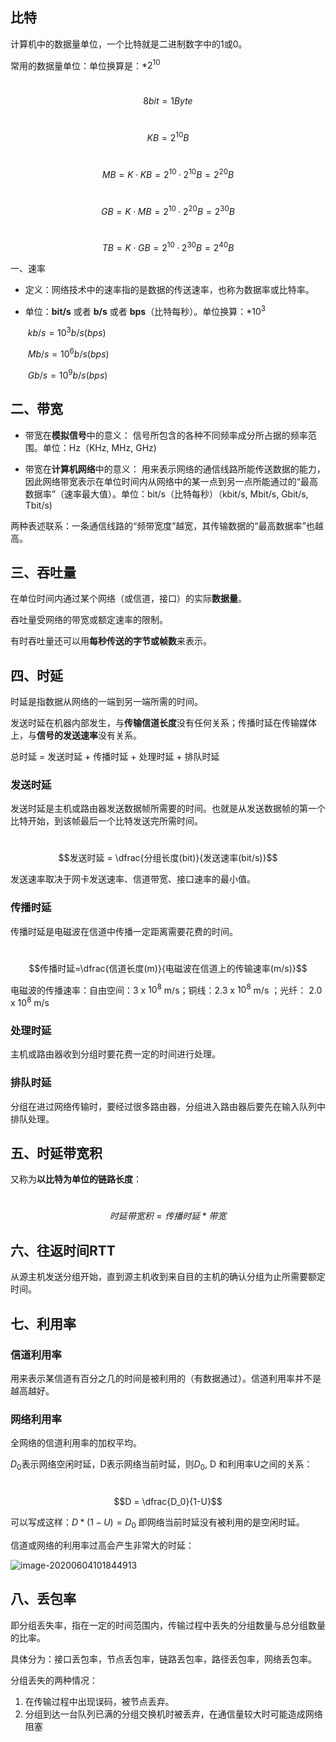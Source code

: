 ## 比特

计算机中的数据量单位，一个比特就是二进制数字中的1或0。

常用的数据量单位：单位换算是：$*2^{10}$

​					$$8 bit = 1 Byte$$

​					$$KB = 2^{10} B$$

​					$$MB = K·KB = 2^{10}·2^{10} B = 2^{20} B$$

​					$$GB = K·MB = 2^{10}·2^{20} B = 2^{30} B$$

​					$$TB = K·GB = 2^{10}·2^{30} B = 2^{40} B$$

一、速率

- 定义：网络技术中的速率指的是数据的传送速率，也称为数据率或比特率。

- 单位：**bit/s** 或者 **b/s** 或者 **bps**（比特每秒）。单位换算：$*10^3$

  ​					$kb/s = 10^3 b/s(bps)$

  ​					$Mb/s=10^6b/s(bps)$

  ​					$Gb/s=10^9b/s(bps)$

  

## 二、带宽

- 带宽在**模拟信号**中的意义：
	信号所包含的各种不同频率成分所占据的频率范围。单位：Hz（KHz, MHz, GHz)

- 带宽在**计算机网络**中的意义：
    用来表示网络的通信线路所能传送数据的能力，因此网络带宽表示在单位时间内从网络中的某一点到另一点所能通过的“最高数据率”（速率最大值）。单位：bit/s（比特每秒）（kbit/s, Mbit/s, Gbit/s, Tbit/s)

两种表述联系：一条通信线路的“频带宽度”越宽，其传输数据的“最高数据率”也越高。

## 三、吞吐量

在单位时间内通过某个网络（或信道，接口）的实际**数据量**。

吞吐量受网络的带宽或额定速率的限制。

有时吞吐量还可以用**每秒传送的字节或帧数**来表示。

## 四、时延

时延是指数据从网络的一端到另一端所需的时间。

发送时延在机器内部发生，与**传输信道长度**没有任何关系；传播时延在传输媒体上，与**信号的发送速率**没有关系。

总时延 = 发送时延 + 传播时延 + 处理时延 + 排队时延

### 发送时延

发送时延是主机或路由器发送数据帧所需要的时间。也就是从发送数据帧的第一个比特开始，到该帧最后一个比特发送完所需时间。

​							$$发送时延 = \dfrac{分组长度(bit)}{发送速率(bit/s)}$$

发送速率取决于网卡发送速率、信道带宽、接口速率的最小值。

### 传播时延

传播时延是电磁波在信道中传播一定距离需要花费的时间。

​							$$传播时延=\dfrac{信道长度(m)}{电磁波在信道上的传输速率(m/s)}$$

电磁波的传播速率：自由空间：3 x $10^8$ m/s；铜线：2.3 x $10^8$ m/s ；光纤： 2.0 x $10^8$ m/s

### 处理时延

主机或路由器收到分组时要花费一定的时间进行处理。

### 排队时延

分组在进过网络传输时，要经过很多路由器，分组进入路由器后要先在输入队列中排队处理。

## 五、时延带宽积

又称为**以比特为单位的链路长度**：

​					$$时延带宽积=传播时延*带宽$$

## 六、往返时间RTT

从源主机发送分组开始，直到源主机收到来自目的主机的确认分组为止所需要额定时间。

## 七、利用率

### 信道利用率

用来表示某信道有百分之几的时间是被利用的（有数据通过）。信道利用率并不是越高越好。

### 网络利用率

全网络的信道利用率的加权平均。

$D_0$表示网络空闲时延，D表示网络当前时延，则$D_0$, D 和利用率U之间的关系：

​						$$D = \dfrac{D_0}{1-U}$$

可以写成这样：$D*(1-U)=D_0$  即网络当前时延没有被利用的是空闲时延。

信道或网络的利用率过高会产生非常大的时延：

![image-20200604101844913](计算机网络性能指标.assets/image-20200604101844913.png)

## 八、丢包率

即分组丢失率，指在一定的时间范围内，传输过程中丢失的分组数量与总分组数量的比率。

具体分为：接口丢包率，节点丢包率，链路丢包率，路径丢包率，网络丢包率。

分组丢失的两种情况：

1. 在传输过程中出现误码，被节点丢弃。
2. 分组到达一台队列已满的分组交换机时被丢弃，在通信量较大时可能造成网络阻塞